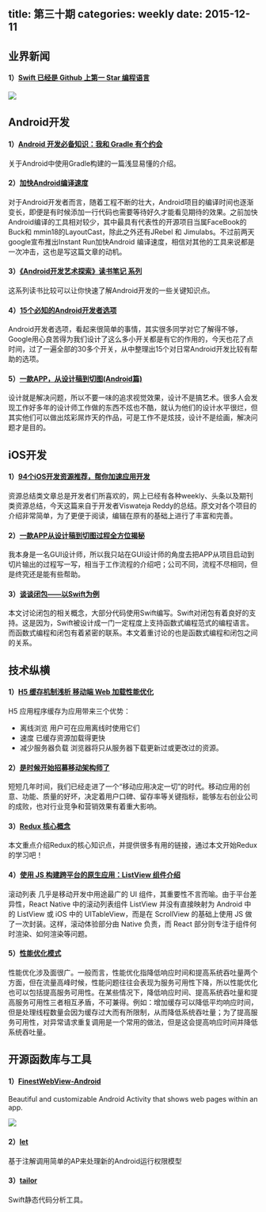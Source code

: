 title: 第三十期
categories: weekly
date: 2015-12-11
---

## 业界新闻

#### 1）[Swift 已经是 Github 上第一 Star 编程语言](https://github.com/showcases/programming-languages)

![](http://g.picphotos.baidu.com/album/w%3D1458%3Bq%3D90/sign=a7ff976952fbb2fb342b5c167a721bd5/18d8bc3eb13533fa7c9a0c1aafd3fd1f41345bd2.jpg)

## Android开发

#### 1）[Android 开发必备知识：我和 Gradle 有个约会](http://bugly.qq.com/bbs/forum.php?mod=viewthread&tid=235)

关于Android中使用Gradle构建的一篇浅显易懂的介绍。

#### 2）[加快Android编译速度](http://timeszoro.xyz/2015/11/25/%E5%8A%A0%E5%BF%ABandroid%E7%BC%96%E8%AF%91%E9%80%9F%E5%BA%A6/)

对于Android开发者而言，随着工程不断的壮大，Android项目的编译时间也逐渐变长，即便是有时候添加一行代码也需要等待好久才能看见期待的效果。之前加快Android编译的工具相对较少，其中最具有代表性的开源项目当属FaceBook的Buck和 mmin18的LayoutCast，除此之外还有JRebel 和 Jimulabs。不过前两天google宣布推出Instant Run加快Android 编译速度，相信对其他的工具来说都是一次冲击，这也是写这篇文章的动机。

#### 3）[《Android开发艺术探索》读书笔记 系列](http://hujiaweibujidao.github.io/blog/2015/12/05/Art-of-Android-Development-Reading-Notes/)

这系列读书比较可以让你快速了解Android开发的一些关键知识点。

#### 4）[15个必知的Android开发者选项](http://mp.weixin.qq.com/s?__biz=MzA4MjU5NTY0NA==&mid=401101455&idx=1&sn=dffc19631e2356ed0aea581f5d7769d7&scene=1&srcid=1210EPYGYqP0b7LOZzqywvmS&from=groupmessage&isappinstalled=0#wechat_redirect)

Android开发者选项，看起来很简单的事情，其实很多同学对它了解得不够，Google用心良苦得为我们设计了这么多小开关都是有它的作用的，今天也花了点时间，过了一遍全部的30多个开关，从中整理出15个对日常Android开发比较有帮助的选项。

#### 5）[一款APP，从设计稿到切图(Android篇)](http://blog.jobbole.com/95577/)

设计就是解决问题，所以不要一味的追求视觉效果，设计不是搞艺术。很多人会发现工作好多年的设计师工作做的东西不炫也不酷，就认为他们的设计水平很烂，但其实他们可以做出炫彩屌炸天的作品，可是工作不是炫技，设计不是绘画，解决问题才是目的。

## iOS开发

#### 1）[94个iOS开发资源推荐，帮你加速应用开发](http://www.cocoachina.com/ios/20151210/14635.html)

资源总结类文章总是开发者们所喜欢的，网上已经有各种weekly、头条以及期刊类资源总结，今天这篇来自于开发者Viswateja Reddy的总结。原文对各个项目的介绍非常简单，为了更便于阅读，编辑在原有的基础上进行了丰富和完善。

#### 2）[一款APP从设计稿到切图过程全方位揭秘](http://blog.jobbole.com/91994/)

我本身是一名GUI设计师，所以我只站在GUI设计师的角度去把APP从项目启动到切片输出的过程写一写，相当于工作流程的介绍吧；公司不同，流程不尽相同，但是终究还是能有些帮助。

#### 3）[谈谈闭包——以Swift为例](http://www.infoq.com/cn/articles/talk-about-closure-taking-swift-as-example)

本文讨论闭包的相关概念，大部分代码使用Swift编写。Swift对闭包有着良好的支持。这是因为，Swift被设计成一门一定程度上支持函数式编程范式的编程语言。而函数式编程和闭包有着紧密的联系。本文着重讨论的也是函数式编程和闭包之间的关系。

## 技术纵横

#### 1）[H5 缓存机制浅析 移动端 Web 加载性能优化](http://bugly.qq.com/bbs/forum.php?mod=viewthread&tid=267&extra=page%3D1)

H5 应用程序缓存为应用带来三个优势：

* 离线浏览 用户可在应用离线时使用它们
* 速度 已缓存资源加载得更快
* 减少服务器负载 浏览器将只从服务器下载更新过或更改过的资源。

#### 2）[是时候开始招募移动架构师了](http://mp.weixin.qq.com/s?__biz=MjM5MDE0Mjc4MA==&mid=401591012&idx=1&sn=3743c1b958139eb5fc3744166f4c7dbe&scene=0#wechat_redirect)

短短几年时间，我们已经走进了一个“移动应用决定一切”的时代。移动应用的创意、功能、质量的好坏，决定着用户口碑、留存率等关键指标，能够左右创业公司的成败，也对行业竞争和营销效果有着重大影响。

#### 3）[Redux 核心概念](http://www.jianshu.com/p/3334467e4b32?)

本文重点介绍Redux的核心知识点，并提供很多有用的链接，通过本文开始Redux的学习吧！

#### 4）[使用 JS 构建跨平台的原生应用：ListView 组件介绍](http://taobaofed.org/blog/2015/12/09/using-js-to-build-an-crossplatform-native-app-an-introduction-to-listview/)

滚动列表 几乎是移动开发中用途最广的 UI 组件，其重要性不言而喻。由于平台差异性，React Native 中的滚动列表组件 ListView 并没有直接映射为 Android 中的 ListView 或 iOS 中的 UITableView，而是在 ScrollView 的基础上使用 JS 做了一次封装。这样，滚动体验部分由 Native 负责，而 React 部分则专注于组件何时渲染、如何渲染等问题。

#### 5）[性能优化模式](http://tech.meituan.com/performance_tuning_pattern.html)

性能优化涉及面很广。一般而言，性能优化指降低响应时间和提高系统吞吐量两个方面，但在流量高峰时候，性能问题往往会表现为服务可用性下降，所以性能优化也可以包括提高服务可用性。在某些情况下，降低响应时间、提高系统吞吐量和提高服务可用性三者相互矛盾，不可兼得。例如：增加缓存可以降低平均响应时间，但是处理线程数量会因为缓存过大而有所限制，从而降低系统吞吐量；为了提高服务可用性，对异常请求重复调用是一个常用的做法，但是这会提高响应时间并降低系统吞吐量。

## 开源函数库与工具

#### 1）[FinestWebView-Android](https://github.com/TheFinestArtist/FinestWebView-Android)

Beautiful and customizable Android Activity that shows web pages within an app.

![](https://raw.githubusercontent.com/TheFinestArtist/FinestWebView-Android/master/art/screenshots.png)

#### 2）[let](https://github.com/canelmas/let)

基于注解调用简单的AP来处理新的Android运行权限模型

#### 3）[tailor](https://github.com/sleekbyte/tailor)

Swift静态代码分析工具。
